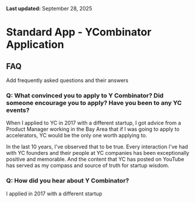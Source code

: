 **Last updated:** September 28, 2025

# Standard App - YCombinator Application

## FAQ

Add frequently asked questions and their answers

### Q: What convinced you to apply to Y Combinator? Did someone encourage you to apply? Have you been to any YC events?

When I applied to YC in 2017 with a different startup, I got advice from a Product Manager working in the Bay Area that if I was going to apply to accelerators, YC would be the only one worth applying to. 

In the last 10 years, I've observed that to be true. Every interaction I've had with YC founders and their people at YC companies has been exceptionally positive and memorable. And the content that YC has posted on YouTube has served as my compass and source of truth for startup wisdom. 

### Q: How did you hear about Y Combinator?

I applied in 2017 with a different startup

